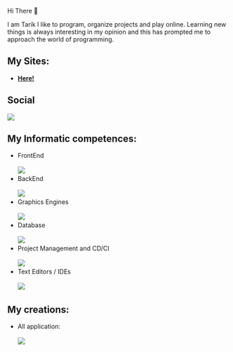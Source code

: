Hi There 👋

I am Tarik I like to program, organize projects and play online. Learning new things is always interesting in my opinion and this has prompted me to approach the world of programming.

## My Sites:
- **<a href="[https://tariksite.netlify.app/](https://tariksite.vercel.app/)">Here!<a/>**

## Social
[![](https://skillicons.dev/icons?i=discord)](https://discord.gg/2ceG4TbahX)
## My Informatic competences:
- FrontEnd <br> <br>
[![](https://skillicons.dev/icons?i=html,css,js,nextjs,md,svg,bootstrap)](https://github.com/TariX857?tab=repositories)
- BackEnd <br> <br>
[![](https://skillicons.dev/icons?i=js,py)](https://github.com/TariX857?tab=repositories)
- Graphics Engines <br> <br>
[![](https://skillicons.dev/icons?i=unity)](https://github.com/TariX857?tab=repositories)
- Database <br> <br>
[![](https://skillicons.dev/icons?i=mongodb,mysql)](https://github.com/TariX857?tab=repositories)
- Project Management and CD/CI <br> <br>
[![](https://skillicons.dev/icons?i=github,git)](https://github.com/TariX857?tab=repositories)
- Text Editors / IDEs <br> <br>
[![](https://skillicons.dev/icons?i=vscode)]()
## My creations:
- All application: <br> <br>
[![](https://skillicons.dev/icons?i=discord,bots,netlify,nodejs,vercel)](https://github.com/TariX857?tab=repositories)
